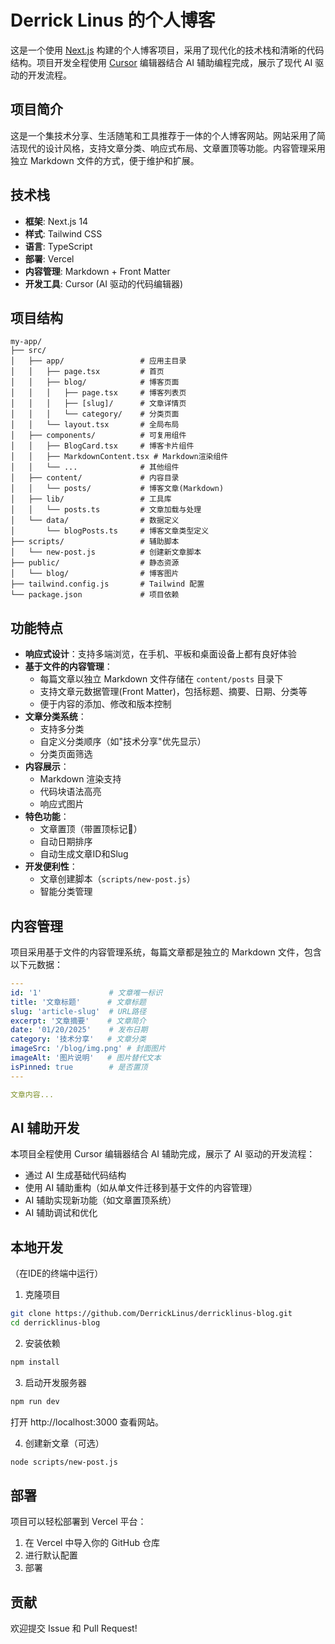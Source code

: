 # Derrick Linus 的个人博客

这是一个使用 [Next.js](https://nextjs.org) 构建的个人博客项目，采用了现代化的技术栈和清晰的代码结构。项目开发全程使用 [Cursor](https://cursor.sh) 编辑器结合 AI 辅助编程完成，展示了现代 AI 驱动的开发流程。

## 项目简介

这是一个集技术分享、生活随笔和工具推荐于一体的个人博客网站。网站采用了简洁现代的设计风格，支持文章分类、响应式布局、文章置顶等功能。内容管理采用独立 Markdown 文件的方式，便于维护和扩展。

## 技术栈

- **框架**: Next.js 14
- **样式**: Tailwind CSS
- **语言**: TypeScript
- **部署**: Vercel
- **内容管理**: Markdown + Front Matter
- **开发工具**: Cursor (AI 驱动的代码编辑器)

## 项目结构

```plaintext
my-app/
├── src/
│   ├── app/                 # 应用主目录
│   │   ├── page.tsx         # 首页
│   │   ├── blog/            # 博客页面
│   │   │   ├── page.tsx     # 博客列表页
│   │   │   ├── [slug]/      # 文章详情页
│   │   │   └── category/    # 分类页面
│   │   └── layout.tsx       # 全局布局
│   ├── components/          # 可复用组件
│   │   ├── BlogCard.tsx     # 博客卡片组件
│   │   ├── MarkdownContent.tsx # Markdown渲染组件
│   │   └── ...              # 其他组件
│   ├── content/             # 内容目录
│   │   └── posts/           # 博客文章(Markdown)
│   ├── lib/                 # 工具库
│   │   └── posts.ts         # 文章加载与处理
│   └── data/                # 数据定义
│       └── blogPosts.ts     # 博客文章类型定义
├── scripts/                 # 辅助脚本
│   └── new-post.js          # 创建新文章脚本
├── public/                  # 静态资源
│   └── blog/                # 博客图片
├── tailwind.config.js       # Tailwind 配置
└── package.json             # 项目依赖
```

## 功能特点

- **响应式设计**：支持多端浏览，在手机、平板和桌面设备上都有良好体验
- **基于文件的内容管理**：
  - 每篇文章以独立 Markdown 文件存储在 `content/posts` 目录下
  - 支持文章元数据管理(Front Matter)，包括标题、摘要、日期、分类等
  - 便于内容的添加、修改和版本控制
- **文章分类系统**：
  - 支持多分类
  - 自定义分类顺序（如"技术分享"优先显示）
  - 分类页面筛选
- **内容展示**：
  - Markdown 渲染支持
  - 代码块语法高亮
  - 响应式图片
- **特色功能**：
  - 文章置顶（带置顶标记📌）
  - 自动日期排序
  - 自动生成文章ID和Slug
- **开发便利性**：
  - 文章创建脚本（`scripts/new-post.js`）
  - 智能分类管理

## 内容管理

项目采用基于文件的内容管理系统，每篇文章都是独立的 Markdown 文件，包含以下元数据：

```yaml
---
id: '1'               # 文章唯一标识
title: '文章标题'      # 文章标题
slug: 'article-slug'  # URL路径
excerpt: '文章摘要'    # 文章简介
date: '01/20/2025'    # 发布日期
category: '技术分享'   # 文章分类
imageSrc: '/blog/img.png' # 封面图片
imageAlt: '图片说明'   # 图片替代文本
isPinned: true        # 是否置顶
---

文章内容...
```

## AI 辅助开发

本项目全程使用 Cursor 编辑器结合 AI 辅助完成，展示了 AI 驱动的开发流程：

- 通过 AI 生成基础代码结构
- 使用 AI 辅助重构（如从单文件迁移到基于文件的内容管理）
- AI 辅助实现新功能（如文章置顶系统）
- AI 辅助调试和优化

## 本地开发
（在IDE的终端中运行）

1. 克隆项目  
```bash
git clone https://github.com/DerrickLinus/derricklinus-blog.git  
cd derricklinus-blog
```

2. 安装依赖  
```bash
npm install
```

3. 启动开发服务器  
```bash
npm run dev
```  

打开 http://localhost:3000 查看网站。

4. 创建新文章（可选）
```bash
node scripts/new-post.js
```

## 部署

项目可以轻松部署到 Vercel 平台：

1. 在 Vercel 中导入你的 GitHub 仓库
2. 进行默认配置
3. 部署

## 贡献

欢迎提交 Issue 和 Pull Request!
